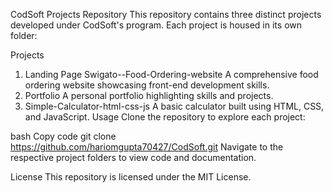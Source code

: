 CodSoft Projects Repository
This repository contains three distinct projects developed under CodSoft's program. Each project is housed in its own folder:

Projects
1. Landing Page Swigato--Food-Ordering-website
A comprehensive food ordering website showcasing front-end development skills.
2. Portfolio
A personal portfolio highlighting skills and projects.
3. Simple-Calculator-html-css-js
A basic calculator built using HTML, CSS, and JavaScript.
Usage
Clone the repository to explore each project:

bash
Copy code
git clone https://github.com/hariomgupta70427/CodSoft.git
Navigate to the respective project folders to view code and documentation.

License
This repository is licensed under the MIT License.
